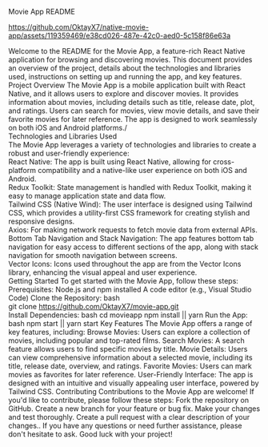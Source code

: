 Movie App README



https://github.com/OktayX7/native-movie-app/assets/119359469/e38cd026-487e-42c0-aed0-5c158f86e63a



Welcome to the README for the Movie App, a feature-rich React Native application for browsing and discovering movies. This document provides an overview of the project, details about the technologies and libraries used, instructions on setting up and running the app, and key features.
<br/>
Project Overview
The Movie App is a mobile application built with React Native, and it allows users to explore and discover movies. It provides information about movies, including details such as title, release date, plot, and ratings. Users can search for movies, view movie details, and save their favorite movies for later reference. The app is designed to work seamlessly on both iOS and Android platforms./
<br/>
Technologies and Libraries Used 
<br/>
The Movie App leverages a variety of technologies and libraries to create a robust and user-friendly experience:
<br/>
React Native: The app is built using React Native, allowing for cross-platform compatibility and a native-like user experience on both iOS and Android.
<br/>
Redux Toolkit: State management is handled with Redux Toolkit, making it easy to manage application state and data flow.
<br/>
Tailwind CSS (Native Wind): The user interface is designed using Tailwind CSS, which provides a utility-first CSS framework for creating stylish and responsive designs.
<br/>
Axios: For making network requests to fetch movie data from external APIs.
<br/>
Bottom Tab Navigation and Stack Navigation: The app features bottom tab navigation for easy access to different sections of the app, along with stack navigation for smooth navigation between screens.
<br/>
Vector Icons: Icons used throughout the app are from the Vector Icons library, enhancing the visual appeal and user experience.
<br/>
Getting Started
To get started with the Movie App, follow these steps:
Prerequisites:
Node.js and npm installed
A code editor (e.g., Visual Studio Code)
Clone the Repository:
bash
<br/>
git clone https://github.com/OktayX7/movie-app.git
<br/>
Install Dependencies:
bash
cd movieapp
npm install || yarn
Run the App:
bash
npm start || yarn start
Key Features
The Movie App offers a range of key features, including:
Browse Movies: Users can explore a collection of movies, including popular and top-rated films.
Search Movies: A search feature allows users to find specific movies by title.
Movie Details: Users can view comprehensive information about a selected movie, including its title, release date, overview, and ratings.
Favorite Movies: Users can mark movies as favorites for later reference.
User-Friendly Interface: The app is designed with an intuitive and visually appealing user interface, powered by Tailwind CSS.
Contributing
Contributions to the Movie App are welcome! If you'd like to contribute, please follow these steps:
Fork the repository on GitHub.
Create a new branch for your feature or bug fix.
Make your changes and test thoroughly.
Create a pull request with a clear description of your changes.. If you have any questions or need further assistance, please don't hesitate to ask. Good luck with your project!
